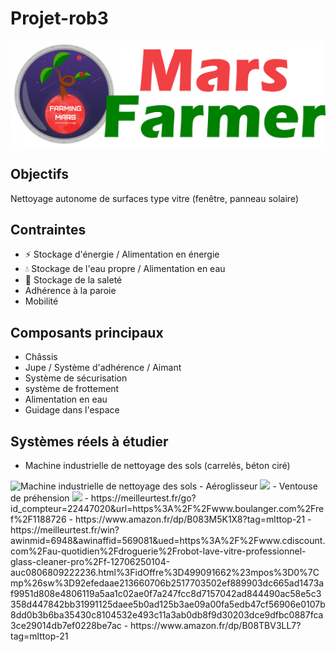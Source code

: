 # Projet-rob3
<img src="logo.png">

## Objectifs
Nettoyage autonome de surfaces type vitre (fenêtre, panneau solaire)

## Contraintes
- ⚡️ Stockage d'énergie / Alimentation en énergie
- 💧 Stockage de l'eau propre / Alimentation en eau
- 💩 Stockage de la saleté
- Adhérence à la paroie
- Mobilité

## Composants principaux
- Châssis
- Jupe / Système d'adhérence / Aimant
- Système de sécurisation
- système de frottement
- Alimentation en eau
- Guidage dans l'espace

## Systèmes réels à étudier
- Machine industrielle de nettoyage des sols (carrelés, béton ciré)
<img title="Machine industrielle de nettoyage des sols" src="nettoyeur de sol industriel.jpg">
- Aéroglisseur
<img src="aéroglisseur.jpg">
- Ventouse de préhension
<img src = "ventouse.jpg">
- https://meilleurtest.fr/go?id_compteur=22447020&url=https%3A%2F%2Fwww.boulanger.com%2Fref%2F1188726
- https://www.amazon.fr/dp/B083M5K1X8?tag=mlttop-21
- https://meilleurtest.fr/win?awinmid=6948&awinaffid=569081&ued=https%3A%2F%2Fwww.cdiscount.com%2Fau-quotidien%2Fdroguerie%2Frobot-lave-vitre-professionnel-glass-cleaner-pro%2Ff-12706250104-auc0806809222236.html%3FidOffre%3D499091662%23mpos%3D0%7Cmp%26sw%3D92efedaae213660706b2517703502ef889903dc665ad1473af9951d808e4806119a5aa1c02ae0f7a247fcc8d7157042ad844490ac58e5c3358d447842bb31991125daee5b0ad125b3ae09a00fa5edb47cf56906e0107b8dd0b3b6ba35430c8104532e493c11a3ab0db8f9d30203dce9dfbc0887fca3ce29014db7ef0228be7ac
- https://www.amazon.fr/dp/B08TBV3LL7?tag=mlttop-21
